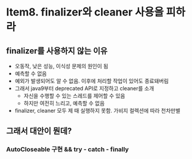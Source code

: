 # Item8. finalizer와 cleaner 사용을 피하라

## finalizer를 사용하지 않는 이유

- 오동작, 낮은 성능, 이식성 문제의 원인이 됨
- 예측할 수 없음
- 예외가 발생되어도 알 수 없음. 이후에 처리할 작업이 있어도 종료돼버림
- 그래서 java9부터 deprecated API로 지정하고 cleaner를 소개
  - 자신을 수행할 수 있는 스레드를 제어할 수 있음 
  - 하지만 여전히 느리고, 예측할 수 없음
- finalizer, cleaner 모두 제 때 실행하지 못함. 가비지 컬렉션에 따라 천차만별

## 그래서 대안이 뭔데?

### **AutoCloseable 구현 && try - catch - finally**